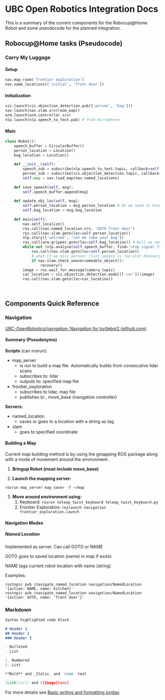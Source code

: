 # UBC Open Robotics Integration Docs

This is a summary of the current components for the Robocup@Home Robot and some pseudocode for the planned integration.

## Robocup@Home tasks (Pseudocode)

### Carry My Luggage

#### Setup

```python
nav.map_room('frontier exploration')
nav.name_locations(['initial', 'front door'])
```

#### Initialization

```python
vis.launch(vis.objection_detection.pub(['person', 'bag']))
nav.launch(nav.slam.srv(room_map))
arm.launch(arm.controller.srv)
nlp.launch(nlp.speech_to_text.pub) # from microphone
```

#### Main

```python
class Robot():
	speech_buffer = CircularBuffer()
    person_location = Location()
    bag_location = Location()
    
    def __init__(self):
        speech_sub = subscribe(nlp.speech_to_text.topic, callback=self.save_speech)
        person_sub = subscribe(vis.objection_detection.topic, callback=self.update_obj_loc)
        self.map = nav.load_map(nav.named_locations)
        
    def save_speech(self, msg):
        self.speech_buffer.append(msg)
        
    def update_obj_loc(self, msg):
        self.person_location = msg.person_location # Do we need to handle multiple people?
        self.bag_location = msg.bag_location
        
    def main(self):
        nav.self_localize()
        ros.call(nav.named_location.srv, 'GOTO front door')
        ros.call(nav.slam.goto(loc=self.person_location))
        nlp.story(['welcome', 'Let me take your bag'])
		ros.call(arm.gripper.goto(loc=self.bag_location)) # Will we need handle? Do we need to do handover
        while not (nlp.analyse(self.speech_buffer, find='stop signal from person')):
            ros.call(nav.slam.goto(loc=self.person_location)) 
            # what if we miss person? (last update is too old) Recovery action.
            if nav.slam.check_unovercomeable_object():
                recovery()
        image = ros.wait_for_message(camera_topic)
        car_location = vis.objection_detection.model(['car'])(image)
        ros.call(nav.slam.goto(loc=car_location))
        
        
```





## Components Quick Reference

### Navigation

[UBC-OpenRobotics/navigation: Navigation for turtlebot2 (github.com)](https://github.com/UBC-OpenRobotics/navigation)

#### Summary (Pseudonyms)

**Scripts** (can rosrun):

* map_server
  * Is run to build a map file. Automatically builds from consecutive lidar scans
  * subscribes to: lidar
  * outputs to: specified map file
* frontier_exploration
  * subscribes to lidar, map file
  * publishes to , move_base (navigation controller)

**Servers:**

* named_location
  * saves or goes to a location with a string as tag
* slam
  * goes to specified coordinate

#### Building a Map

Current map building method is by using the gmapping ROS package along with a mode of movement around the environment.

1. **Bringup Robot (must include move_base)**

2. **Launch the mapping server:** 

```shell
rosrun map_server map_saver -f ~/map
```

3. **Move around environment using:** 
   1. Keyboard: ```rosrun teleop_twist_keyboard teleop_twist_keyboard.py``` 
   2. Frontier Exploration: ```roslaunch navigation frontier_exploration.launch```

#### Navigation Modes

##### Named Location

Implemented as server. Can call GOTO or NAME

GOTO goes to saved location (name) in map if exists

NAME tags current robot location with name (string)

Examples: 

```shell
rostopic pub /navigate_named_location navigation/NamedLocation '{action: NAME, name: kitchen}'
rostopic pub /navigate_named_location navigation/NamedLocation '{action: GOTO, name: 'front door'}'
```

### Markdown

```markdown
Syntax highlighted code block

# Header 1
## Header 2
### Header 3

- Bulleted
- List

1. Numbered
2. List

**Bold** and _Italic_ and `Code` text

[Link](url) and ![Image](src)
```

For more details see [Basic writing and formatting syntax](https://docs.github.com/en/github/writing-on-github/getting-started-with-writing-and-formatting-on-github/basic-writing-and-formatting-syntax).
